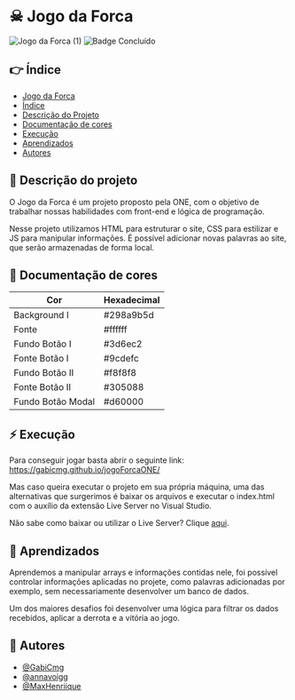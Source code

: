 # ☠ Jogo da Forca
![Jogo da Forca (1)](https://user-images.githubusercontent.com/101142324/210006457-0d18ae55-1351-4bb4-9ca6-39ef1d6da140.png)
![Badge Concluído](http://img.shields.io/static/v1?label=STATUS&message=CONCLUÍDO&color=GREEN&style=for-the-badge)

## 👉 Índice 

* [Jogo da Forca](#-jogo-da-forca)
* [Índice](#-índice)
* [Descrição do Projeto](#-descrição-do-projeto)
* [Documentação de cores](#-documentação-de-cores)
* [Execução](#-execução)
* [Aprendizados](#-aprendizados)
* [Autores](#-autores)

## 💬 Descrição do projeto

O Jogo da Forca é um projeto proposto pela ONE, com o objetivo de trabalhar nossas habilidades com front-end e lógica de programação.

Nesse projeto utilizamos HTML para estruturar o site, CSS para estilizar e JS para manipular informações. É possível adicionar novas palavras ao site, que serão armazenadas de forma local.

## 🎨 Documentação de cores

| Cor               | Hexadecimal                                                |
| ----------------- | ---------------------------------------------------------------- |
| Background I       | #298a9b5d |
| Fonte       |  #ffffff |
| Fundo Botão I       |  #3d6ec2 |
| Fonte Botão I       | #9cdefc |
| Fundo Botão II       | #f8f8f8 |
| Fonte Botão II       | #305088 |
| Fundo Botão Modal       | #d60000 |

## ⚡ Execução

Para conseguir jogar basta abrir o seguinte link: https://gabicmg.github.io/jogoForcaONE/

Mas caso queira executar o projeto em sua própria máquina, uma das alternativas que surgerimos é baixar os arquivos e executar o index.html com o auxílio da extensão Live Server no Visual Studio.

Não sabe como baixar ou utilizar o Live Server? Clique [aqui](https://www.freecodecamp.org/portuguese/news/live-server-no-vs-code-como-atualizar-automaticamente-o-seu-navegador-com-essa-extensao-simples/#:~:text=Primeiro%2C%20instale%20o%20VS%20Code&text=Do%20contr%C3%A1rio%2C%20baixe%2Do%20do,do%20editor%20(em%20ingl%C3%AAs).&text=Ao%20clicar%20nele%2C%20aparecer%C3%A1%20uma,Digite%20%22live%20server%22%20nela.&text=Clique%20no%20bot%C3%A3o%20Install%20(Instalar)%20e%20instale%20a%20extens%C3%A3o.).

## 🤔 Aprendizados

Aprendemos a manipular arrays e informações contidas nele, foi possível controlar informações aplicadas no projete, como palavras adicionadas por exemplo, sem necessariamente desenvolver um banco de dados.

Um dos maiores desafios foi desenvolver uma lógica para filtrar os dados recebidos, aplicar a derrota e a vitória ao jogo.

## 👥 Autores

- [@GabiCmg](https://github.com/GabiCmg)
- [@annavoigg](https://github.com/annavoigg)
- [@MaxHenriique](https://github.com/MaxHenriique)
